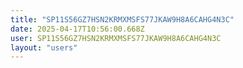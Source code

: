 ```yaml
---
title: "SP11S56GZ7HSN2KRMXMSFS77JKAW9H8A6CAHG4N3C"
date: 2025-04-17T10:56:00.668Z
user: SP11S56GZ7HSN2KRMXMSFS77JKAW9H8A6CAHG4N3C
layout: "users"
---
```

    